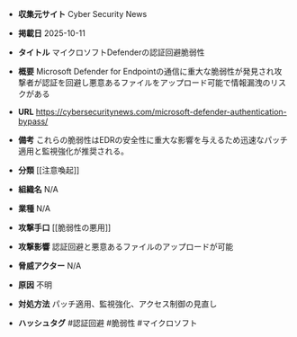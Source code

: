 - **収集元サイト**
Cyber Security News

- **掲載日**
2025-10-11

- **タイトル**
マイクロソフトDefenderの認証回避脆弱性

- **概要**
Microsoft Defender for Endpointの通信に重大な脆弱性が発見され攻撃者が認証を回避し悪意あるファイルをアップロード可能で情報漏洩のリスクがある

- **URL**
https://cybersecuritynews.com/microsoft-defender-authentication-bypass/

- **備考**
これらの脆弱性はEDRの安全性に重大な影響を与えるため迅速なパッチ適用と監視強化が推奨される。

- **分類**
[[注意喚起]]

- **組織名**
N/A

- **業種**
N/A

- **攻撃手口**
[[脆弱性の悪用]]

- **攻撃影響**
認証回避と悪意あるファイルのアップロードが可能

- **脅威アクター**
N/A

- **原因**
不明

- **対処方法**
パッチ適用、監視強化、アクセス制御の見直し

- **ハッシュタグ**
#認証回避 #脆弱性 #マイクロソフト
